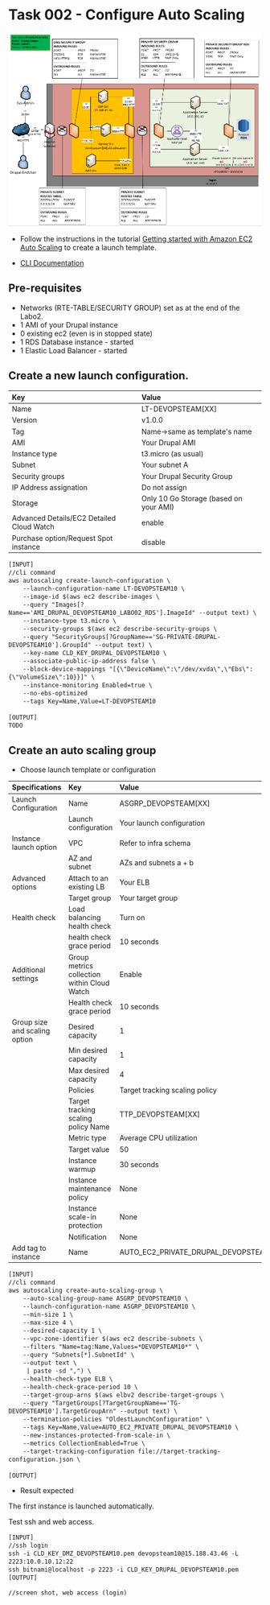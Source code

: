 # Task 002 - Configure Auto Scaling

![Schema](./img/CLD_AWS_INFA.PNG)

* Follow the instructions in the tutorial [Getting started with Amazon EC2 Auto Scaling](https://docs.aws.amazon.com/autoscaling/ec2/userguide/GettingStartedTutorial.html) to create a launch template.

* [CLI Documentation](https://docs.aws.amazon.com/cli/latest/reference/autoscaling/)

## Pre-requisites

* Networks (RTE-TABLE/SECURITY GROUP) set as at the end of the Labo2.
* 1 AMI of your Drupal instance
* 0 existing ec2 (even is in stopped state)
* 1 RDS Database instance - started
* 1 Elastic Load Balancer - started

## Create a new launch configuration. 

|Key|Value|
|:--|:--|
|Name|LT-DEVOPSTEAM[XX]|
|Version|v1.0.0|
|Tag|Name->same as template's name|
|AMI|Your Drupal AMI|
|Instance type|t3.micro (as usual)|
|Subnet|Your subnet A|
|Security groups|Your Drupal Security Group|
|IP Address assignation|Do not assign|
|Storage|Only 10 Go Storage (based on your AMI)|
|Advanced Details/EC2 Detailed Cloud Watch|enable|
|Purchase option/Request Spot instance|disable|

```
[INPUT]
//cli command
aws autoscaling create-launch-configuration \
    --launch-configuration-name LT-DEVOPSTEAM10 \
    --image-id $(aws ec2 describe-images \
    --query "Images[?Name=='AMI_DRUPAL_DEVOPSTEAM10_LABO02_RDS'].ImageId" --output text) \
    --instance-type t3.micro \
    --security-groups $(aws ec2 describe-security-groups \
    --query "SecurityGroups[?GroupName=='SG-PRIVATE-DRUPAL-DEVOPSTEAM10'].GroupId" --output text) \
    --key-name CLD_KEY_DRUPAL_DEVOPSTEAM10 \
    --associate-public-ip-address false \
    --block-device-mappings "[{\"DeviceName\":\"/dev/xvda\",\"Ebs\":{\"VolumeSize\":10}}]" \
    --instance-monitoring Enabled=true \
    --no-ebs-optimized
    --tags Key=Name,Value=LT-DEVOPSTEAM10

[OUTPUT]
TODO
```

## Create an auto scaling group

* Choose launch template or configuration

|Specifications|Key|Value|
|:--|:--|:--|
|Launch Configuration|Name|ASGRP_DEVOPSTEAM[XX]|
||Launch configuration|Your launch configuration|
|Instance launch option|VPC|Refer to infra schema|
||AZ and subnet|AZs and subnets a + b|
|Advanced options|Attach to an existing LB|Your ELB|
||Target group|Your target group|
|Health check|Load balancing health check|Turn on|
||health check grace period|10 seconds|
|Additional settings|Group metrics collection within Cloud Watch|Enable|
||Health check grace period|10 seconds|
|Group size and scaling option|Desired capacity|1|
||Min desired capacity|1|
||Max desired capacity|4|
||Policies|Target tracking scaling policy|
||Target tracking scaling policy Name|TTP_DEVOPSTEAM[XX]|
||Metric type|Average CPU utilization|
||Target value|50|
||Instance warmup|30 seconds|
||Instance maintenance policy|None|
||Instance scale-in protection|None|
||Notification|None|
|Add tag to instance|Name|AUTO_EC2_PRIVATE_DRUPAL_DEVOPSTEAM[XX]|

```
[INPUT]
//cli command
aws autoscaling create-auto-scaling-group \
    --auto-scaling-group-name ASGRP_DEVOPSTEAM10 \
    --launch-configuration-name ASGRP_DEVOPSTEAM10 \
    --min-size 1 \
    --max-size 4 \
    --desired-capacity 1 \
    --vpc-zone-identifier $(aws ec2 describe-subnets \
    --filters "Name=tag:Name,Values=*DEVOPSTEAM10*" \
    --query "Subnets[*].SubnetId" \
    --output text \
     | paste -sd ",") \
    --health-check-type ELB \
    --health-check-grace-period 10 \
    --target-group-arns $(aws elbv2 describe-target-groups \
    --query "TargetGroups[?TargetGroupName=='TG-DEVOPSTEAM10'].TargetGroupArn" --output text) \
    --termination-policies "OldestLaunchConfiguration" \
    --tags Key=Name,Value=AUTO_EC2_PRIVATE_DRUPAL_DEVOPSTEAM10 \
    --new-instances-protected-from-scale-in \
    --metrics CollectionEnabled=True \
    --target-tracking-configuration file://target-tracking-configuration.json \

[OUTPUT]
```

* Result expected

The first instance is launched automatically.

Test ssh and web access.

```
[INPUT]
//ssh login
ssh -i CLD_KEY_DMZ_DEVOPSTEAM10.pem devopsteam10@15.188.43.46 -L 2223:10.0.10.12:22
ssh bitnami@localhost -p 2223 -i CLD_KEY_DRUPAL_DEVOPSTEAM10.pem
[OUTPUT]
```

```
//screen shot, web access (login)
```